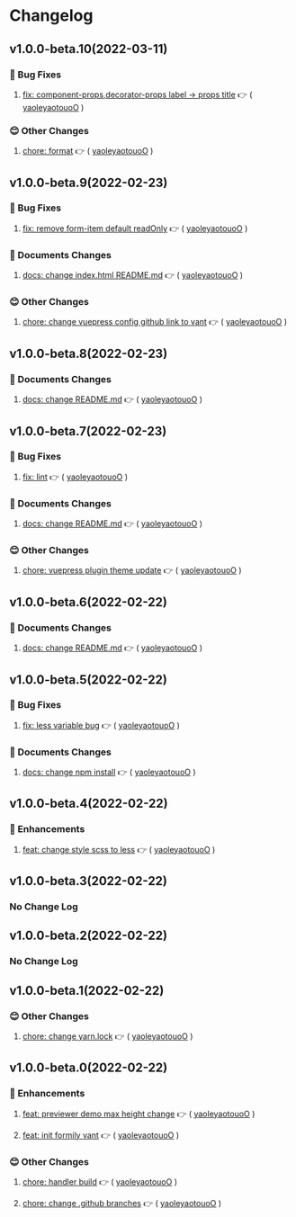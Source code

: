 # Changelog

## v1.0.0-beta.10(2022-03-11)

### :bug: Bug Fixes

1. [fix: component-props,decorator-props label -> props title](https://github.com/formilyjs/vant/commit/f08ce7e) :point_right: ( [yaoleyaotouoO](https://github.com/yaoleyaotouoO) )

### :blush: Other Changes

1. [chore: format](https://github.com/formilyjs/vant/commit/d5b98f0) :point_right: ( [yaoleyaotouoO](https://github.com/yaoleyaotouoO) )

## v1.0.0-beta.9(2022-02-23)

### :bug: Bug Fixes

1. [fix: remove form-item default readOnly](https://github.com/formilyjs/vant/commit/2e28848) :point_right: ( [yaoleyaotouoO](https://github.com/yaoleyaotouoO) )

### :memo: Documents Changes

1. [docs: change index.html README.md](https://github.com/formilyjs/vant/commit/d4480de) :point_right: ( [yaoleyaotouoO](https://github.com/yaoleyaotouoO) )

### :blush: Other Changes

1. [chore: change vuepress config github link to vant](https://github.com/formilyjs/vant/commit/d48a4f5) :point_right: ( [yaoleyaotouoO](https://github.com/yaoleyaotouoO) )

## v1.0.0-beta.8(2022-02-23)

### :memo: Documents Changes

1. [docs: change README.md](https://github.com/formilyjs/vant/commit/a5d18e2) :point_right: ( [yaoleyaotouoO](https://github.com/yaoleyaotouoO) )

## v1.0.0-beta.7(2022-02-23)

### :bug: Bug Fixes

1. [fix: lint](https://github.com/formilyjs/vant/commit/c74bea2) :point_right: ( [yaoleyaotouoO](https://github.com/yaoleyaotouoO) )

### :memo: Documents Changes

1. [docs: change README.md](https://github.com/formilyjs/vant/commit/8fdebe6) :point_right: ( [yaoleyaotouoO](https://github.com/yaoleyaotouoO) )

### :blush: Other Changes

1. [chore: vuepress plugin theme update](https://github.com/formilyjs/vant/commit/b3cb018) :point_right: ( [yaoleyaotouoO](https://github.com/yaoleyaotouoO) )

## v1.0.0-beta.6(2022-02-22)

### :memo: Documents Changes

1. [docs: change README.md](https://github.com/formilyjs/vant/commit/de5e33d) :point_right: ( [yaoleyaotouoO](https://github.com/yaoleyaotouoO) )

## v1.0.0-beta.5(2022-02-22)

### :bug: Bug Fixes

1. [fix: less variable bug](https://github.com/formilyjs/vant/commit/6be3892) :point_right: ( [yaoleyaotouoO](https://github.com/yaoleyaotouoO) )

### :memo: Documents Changes

1. [docs: change npm install](https://github.com/formilyjs/vant/commit/760e672) :point_right: ( [yaoleyaotouoO](https://github.com/yaoleyaotouoO) )

## v1.0.0-beta.4(2022-02-22)

### :tada: Enhancements

1. [feat: change style scss to less](https://github.com/formilyjs/vant/commit/5e7d95a) :point_right: ( [yaoleyaotouoO](https://github.com/yaoleyaotouoO) )

## v1.0.0-beta.3(2022-02-22)

### No Change Log

## v1.0.0-beta.2(2022-02-22)

### No Change Log

## v1.0.0-beta.1(2022-02-22)

### :blush: Other Changes

1. [chore: change yarn.lock](https://github.com/formilyjs/vant/commit/dd748b9) :point_right: ( [yaoleyaotouoO](https://github.com/yaoleyaotouoO) )

## v1.0.0-beta.0(2022-02-22)

### :tada: Enhancements

1. [feat: previewer demo max height change](https://github.com/formilyjs/vant/commit/e0e50ca) :point_right: ( [yaoleyaotouoO](https://github.com/yaoleyaotouoO) )

1. [feat: init formily vant](https://github.com/formilyjs/vant/commit/c352330) :point_right: ( [yaoleyaotouoO](https://github.com/yaoleyaotouoO) )

### :blush: Other Changes

1. [chore: handler build](https://github.com/formilyjs/vant/commit/67d31c0) :point_right: ( [yaoleyaotouoO](https://github.com/yaoleyaotouoO) )

1. [chore: change .github branches](https://github.com/formilyjs/vant/commit/61476ee) :point_right: ( [yaoleyaotouoO](https://github.com/yaoleyaotouoO) )

